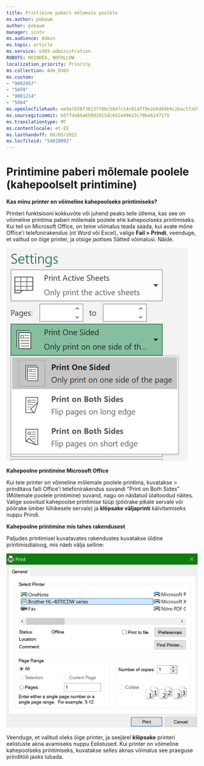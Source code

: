 ```yaml
---
title: Printimine paberi mõlemale poolele
ms.author: pebaum
author: pebaum
manager: scotv
ms.audience: Admin
ms.topic: article
ms.service: o365-administration
ROBOTS: NOINDEX, NOFOLLOW
localization_priority: Priority
ms.collection: Adm_O365
ms.custom:
- "9002957"
- "5659"
- "9001214"
- "5664"
ms.openlocfilehash: ee9a7b58f36137f0bc5647c14c01dff9e2e6d49b9c2eac5fa5996c258fbafbb7
ms.sourcegitcommit: b5f7da89a650d2915dc652449623c78be6247175
ms.translationtype: MT
ms.contentlocale: et-EE
ms.lasthandoff: 08/05/2021
ms.locfileid: "54010092"
---
```

# <a name="printing-on-both-sides-of-paper-duplex-printing"></a>Printimine paberi mõlemale poolele (kahepoolselt printimine)

**Kas minu printer on võimeline kahepoolseks printimiseks?**

Printeri funktsiooni kokkuvõte või juhend peaks teile ütlema, kas see on võimeline printima paberi mõlemale poolele ehk kahepoolseks printimiseks. Kui teil on Microsoft Office, on teine võimalus teada saada, kui avate mõne Office'i telefonirakendus (nt Word või Excel), valige **Fail > Prindi**, veenduge, et valitud on õige printer, ja otsige jaotises Sätted võimalusi. Näide. 

![Printeri sätted](media/print-settings.png)

**Kahepoolne printimine Microsoft Office**

Kui teie printer on võimeline mõlemale poolele printima, kuvatakse > prinditava faili Office'i telefonirakendus suvandi "Print on Both Sides" (Mõlemale poolele printimine) suvand, nagu on näidatud ülaltoodud näites.   Valige soovitud kahepoolse printimise tüüp (pöörake pikale servale või pöörake ümber lühikesele servale) ja **klõpsake väljaprinti** käivitamiseks nuppu Prindi.

**Kahepoolne printimine mis tahes rakendusest**

Paljudes printimisel kuvatavates rakendustes kuvatakse üldine printimisdialoog, mis näeb välja selline: 

![Dialoogiboks Printimine](media/print-dialog.png)

Veenduge, et valitud oleks õige printer, ja seejärel **klõpsake** printeri eelistuste akna avamiseks nuppu Eelistused. Kui printer on võimeline kahepoolseks printimiseks, kuvatakse selles aknas võimalus see praeguse prinditöö jaoks lubada.
